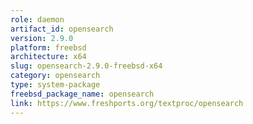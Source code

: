 ```yaml
---
role: daemon
artifact_id: opensearch
version: 2.9.0
platform: freebsd
architecture: x64
slug: opensearch-2.9.0-freebsd-x64
category: opensearch
type: system-package
freebsd_package_name: opensearch
link: https://www.freshports.org/textproc/opensearch
---
```

